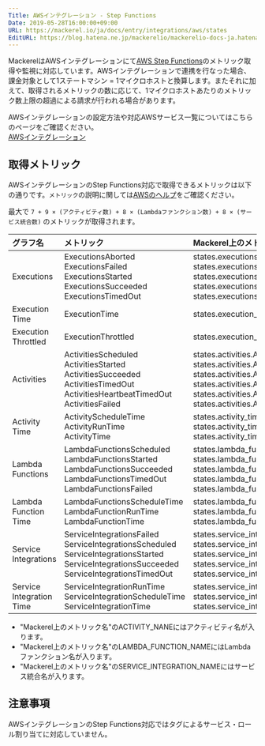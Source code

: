 ```yaml
---
Title: AWSインテグレーション - Step Functions
Date: 2019-05-28T16:00:00+09:00
URL: https://mackerel.io/ja/docs/entry/integrations/aws/states
EditURL: https://blog.hatena.ne.jp/mackerelio/mackerelio-docs-ja.hatenablog.mackerel.io/atom/entry/17680117127170721430
---
```


MackerelはAWSインテグレーションにて<a href="https://aws.amazon.com/jp/step-functions/" target="_blank">AWS Step Functions</a>のメトリック取得や監視に対応しています。AWSインテグレーションで連携を行なった場合、課金対象として1ステートマシン = 1マイクロホストと換算します。またそれに加えて、取得されるメトリックの数に応じて、1マイクロホストあたりのメトリック数上限の超過による請求が行われる場合があります。

AWSインテグレーションの設定方法や対応AWSサービス一覧についてはこちらのページをご確認ください。<br>
<a href="https://mackerel.io/ja/docs/entry/integrations/aws">AWSインテグレーション</a>

## 取得メトリック
AWSインテグレーションのStep Functions対応で取得できるメトリックは以下の通りです。`メトリック`の説明に関しては<a href="https://docs.aws.amazon.com/ja_jp/step-functions/latest/dg/procedure-cw-metrics.html
" target="_blank">AWSのヘルプ</a>をご確認ください。

最大で `7 + 9 × (アクティビティ数) + 8 × (Lambdaファンクション数) + 8 × (サービス統合数)` のメトリックが取得されます。

|グラフ名|メトリック|Mackerel上のメトリック名|単位|Statistics|
|:--|:--|:--|:--|:--|
|Executions|ExecutionsAborted<br>ExecutionsFailed<br>ExecutionsStarted<br>ExecutionsSucceeded<br>ExecutionsTimedOut|states.executions.aborted<br>states.executions.failed<br>states.executions.started<br>states.executions.succeeded<br>states.executions.timed_out|integer|Sum|
|Execution Time|ExecutionTime|states.execution_time.execution_time|float|Average|
|Execution Throttled|ExecutionThrottled|states.execution_throttled.execution_throttled|integer|Sum|
|Activities|ActivitiesScheduled<br>ActivitiesStarted<br>ActivitiesSucceeded<br>ActivitiesTimedOut<br>ActivitiesHeartbeatTimedOut<br>ActivitiesFailed|states.activities.ACTIVITY_NAME.scheduled<br>states.activities.ACTIVITY_NAME.started<br>states.activities.ACTIVITY_NAME.succeeded<br>states.activities.ACTIVITY_NAME.timed_out<br>states.activities.ACTIVITY_NAME.heartbeat_timed_out<br>states.activities.ACTIVITY_NAME.failed|integer|Sum|
|Activity Time|ActivityScheduleTime<br>ActivityRunTime<br>ActivityTime|states.activity_time.ACTIVITY_NAME.schedule<br>states.activity_time.ACTIVITY_NANE.run<br>states.activity_time.ACTIVITY_NANE.all|float|Average|
|Lambda Functions|LambdaFunctionsScheduled<br>LambdaFunctionsStarted<br>LambdaFunctionsSucceeded<br>LambdaFunctionsTimedOut<br>LambdaFunctionsFailed|states.lambda_functions.LAMBDA_FUNCTION_NAME.scheduled<br>states.lambda_functions.LAMBDA_FUNCTION_NAME.started<br>states.lambda_functions.LAMBDA_FUNCTION_NAME.succeeded<br>states.lambda_functions.LAMBDA_FUNCTION_NAME.timed_out<br>states.lambda_functions.LAMBDA_FUNCTION_NAME.failed|integer|Sum|
|Lambda Function Time|LambdaFunctionsScheduleTime<br>LambdaFunctionRunTime<br>LambdaFunctionTime|states.lambda_function_time.LAMBDA_FUNCTION_NAME.schedule<br>states.lambda_function_time.LAMBDA_FUNCTION_NAME.run<br>states.lambda_function_time.LAMBDA_FUNCTION_NAME.all|float|Average|
|Service Integrations|ServiceIntegrationsFailed<br>ServiceIntegrationsScheduled<br>ServiceIntegrationsStarted<br>ServiceIntegrationsSucceeded<br>ServiceIntegrationsTimedOut|states.service_integrations.SERVICE_INTEGRATION_NAME.failed<br>states.service_integrations.SERVICE_INTEGRATION_NAME.scheduled<br>states.service_integrations.SERVICE_INTEGRATION_NAME.started<br>states.service_integrations.SERVICE_INTEGRATION_NAME.succeeded<br>states.service_integrations.SERVICE_INTEGRATION_NAME.timedout|integer|Sum|
|Service Integration Time|ServiceIntegrationRunTime<br>ServiceIntegrationScheduleTime<br>ServiceIntegrationTime|states.service_integration_time.SERVICE_INTEGRATION_NAME.run<br>states.service_integration_time.SERVICE_INTEGRATION_NAME.schedule<br>states.service_integration_time.SERVICE_INTEGRATION_NAME.all|float|Average|

- "Mackerel上のメトリック名"のACTIVITY_NANEにはアクティビティ名が入ります。
- "Mackerel上のメトリック名"のLAMBDA_FUNCTION_NAMEにはLambdaファンクション名が入ります。
- "Mackerel上のメトリック名"のSERVICE_INTEGRATION_NAMEにはサービス統合名が入ります。

<h2 id="notes">注意事項</h2>
AWSインテグレーションのStep Functions対応ではタグによるサービス・ロール割り当てに対応していません。
